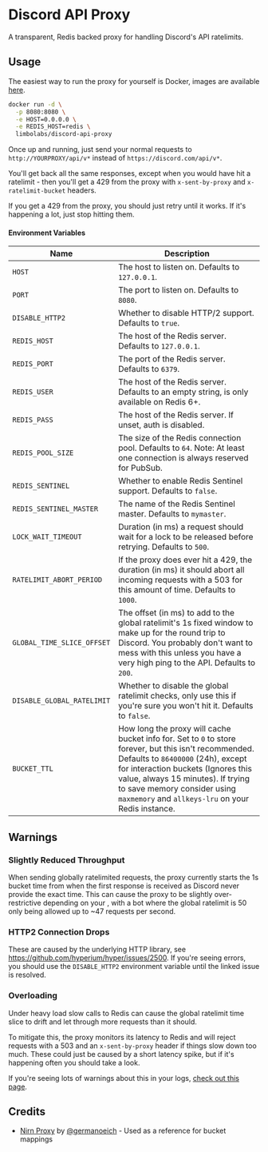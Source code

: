 # Discord API Proxy
A transparent, Redis backed proxy for handling Discord's API ratelimits.

## Usage

The easiest way to run the proxy for yourself is Docker, images are available [here](https://hub.docker.com/r/limbolabs/discord-api-proxy).

```bash
docker run -d \
  -p 8080:8080 \
  -e HOST=0.0.0.0 \
  -e REDIS_HOST=redis \
  limbolabs/discord-api-proxy
```

Once up and running, just send your normal requests to `http://YOURPROXY/api/v*` instead of `https://discord.com/api/v*`.

You'll get back all the same responses, except when you would have hit a ratelimit - then you'll get a 429 from the proxy with `x-sent-by-proxy` and `x-ratelimit-bucket` headers.

If you get a 429 from the proxy, you should just retry until it works. If it's happening a lot, just stop hitting them.

#### Environment Variables
| Name                       | Description                                                                                                                                                                                                                                                                                                 |
| -------------------------- | ----------------------------------------------------------------------------------------------------------------------------------------------------------------------------------------------------------------------------------------------------------------------------------------------------------- |
| `HOST`                     | The host to listen on. Defaults to `127.0.0.1`.                                                                                                                                                                                                                                                             |
| `PORT`                     | The port to listen on. Defaults to `8080`.                                                                                                                                                                                                                                                                  |
| `DISABLE_HTTP2`            | Whether to disable HTTP/2 support. Defaults to `true`.                                                                                                                                                                                                                                                      |
| `REDIS_HOST`               | The host of the Redis server. Defaults to `127.0.0.1`.                                                                                                                                                                                                                                                      |
| `REDIS_PORT`               | The port of the Redis server. Defaults to `6379`.                                                                                                                                                                                                                                                           |
| `REDIS_USER`               | The host of the Redis server. Defaults to an empty string, is only available on Redis 6+.                                                                                                                                                                                                                   |
| `REDIS_PASS`               | The host of the Redis server. If unset, auth is disabled.                                                                                                                                                                                                                                                   |
| `REDIS_POOL_SIZE`          | The size of the Redis connection pool. Defaults to `64`. Note: At least one connection is always reserved for PubSub.                                                                                                                                                                                       |
| `REDIS_SENTINEL`           | Whether to enable Redis Sentinel support. Defaults to `false`.                                                                                                                                                                                                                                              |
| `REDIS_SENTINEL_MASTER`    | The name of the Redis Sentinel master. Defaults to `mymaster`.                                                                                                                                                                                                                                              |
| `LOCK_WAIT_TIMEOUT`        | Duration (in ms) a request should wait for a lock to be released before retrying. Defaults to `500`.                                                                                                                                                                                                        |
| `RATELIMIT_ABORT_PERIOD`   | If the proxy does ever hit a 429, the duration (in ms) it should abort all incoming requests with a 503 for this amount of time. Defaults to `1000`.                                                                                                                                                        |
| `GLOBAL_TIME_SLICE_OFFSET` | The offset (in ms) to add to the global ratelimit's 1s fixed window to make up for the round trip to Discord. You probably don't want to mess with this unless you have a very high ping to the API. Defaults to `200`.                                                                                     |
| `DISABLE_GLOBAL_RATELIMIT` | Whether to disable the global ratelimit checks, only use this if you're sure you won't hit it. Defaults to `false`.                                                                                                                                                                                         |
| `BUCKET_TTL`               | How long the proxy will cache bucket info for. Set to `0` to store forever, but this isn't recommended. Defaults to `86400000` (24h), except for interaction buckets (Ignores this value, always 15 minutes). If trying to save memory consider using `maxmemory` and `allkeys-lru` on your Redis instance. |

## Warnings

### Slightly Reduced Throughput
When sending globally ratelimited requests, the proxy currently starts the 1s bucket time from when the first response is received as Discord never provide the exact time. This can cause the proxy to be slightly over-restrictive depending on your , with a bot where the global ratelimit is 50 only being allowed up to ~47 requests per second.

### HTTP2 Connection Drops
These are caused by the underlying HTTP library, see https://github.com/hyperium/hyper/issues/2500. If you're seeing errors, you should use the `DISABLE_HTTP2` environment variable until the linked issue is resolved.

### Overloading
Under heavy load slow calls to Redis can cause the global ratelimit time slice to drift and let through more requests than it should.

To mitigate this, the proxy monitors its latency to Redis and will reject requests with a 503 and an `x-sent-by-proxy` header if things slow down too much. These could just be caused by a short latency spike, but if it's happening often you should take a look.

If you're seeing lots of warnings about this in your logs, [check out this page](https://redis.io/docs/management/optimization/latency/).

## Credits
  - [Nirn Proxy](https://github.com/germanoeich/nirn-proxy) by [@germanoeich](https://github.com/germanoeich) - Used as a reference for bucket mappings
  
